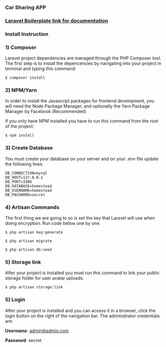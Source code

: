 ### Car Sharing APP
### [Laravel Boilerplate link for documentation](http://laravel-boilerplate.com/ "Laravel Boilerplate link for documentation")

### Install Instruction
### 1) Composer
Laravel project dependencies are managed through the PHP Composer tool. The first step is to install the depencencies by navigating into your project in terminal and typing this command:

`$ composer install`

### 2) NPM/Yarn
In order to install the Javascript packages for frontend development, you will need the Node Package Manager, and optionally the Yarn Package Manager by Facebook (Recommended)

If you only have NPM installed you have to run this command from the root of the project:

`$ npm install`

### 3) Create Database
You must create your database on your server and on your .env file update the following lines:
```
DB_CONNECTION=mysql
DB_HOST=127.0.0.1
DB_PORT=3306
DB_DATABASE=homestead
DB_USERNAME=homestead
DB_PASSWORD=secret
```
### 4) Artisan Commands
The first thing we are going to so is set the key that Laravel will use when doing encryption. Run code below one by one.

`$ php artisan key:generate`

`$ php artisan migrate`

`$ php artisan db:seed`


### 5) Storage link
After your project is installed you must run this command to link your public storage folder for user avatar uploads:

`$ php artisan storage:link`

### 5) Login
After your project is installed and you can access it in a browser, click the login button on the right of the navigation bar.
The administrator credentials are:

**Username**: admin@admin.com

**Password**: secret
